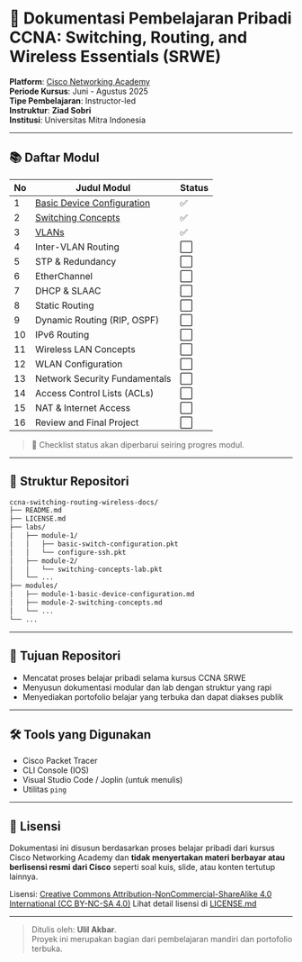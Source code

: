 # 📘 Dokumentasi Pembelajaran Pribadi CCNA: Switching, Routing, and Wireless Essentials (SRWE)


**Platform**: [Cisco Networking Academy](https://www.netacad.com)  
**Periode Kursus**: Juni - Agustus 2025  
**Tipe Pembelajaran**: Instructor-led  
**Instruktur**: **Ziad Sobri**  
**Institusi**: Universitas Mitra Indonesia

---

## 📚 Daftar Modul

| No | Judul Modul                          | Status |
|----|--------------------------------------|--------|
| 1 | [Basic Device Configuration](./modules/module-1-basic-device-configuration.md) | ✅ |
| 2 | [Switching Concepts](./modules/module-2-switching-concepts.md) | ✅ |
| 3 | [VLANs](./modules/module-3-vlans.md)                                | ✅ |
| 4 | Inter-VLAN Routing                   | ⬜ |
| 5 | STP & Redundancy                     | ⬜ |
| 6 | EtherChannel                         | ⬜ |
| 7 | DHCP & SLAAC                         | ⬜ |
| 8 | Static Routing                       | ⬜ |
| 9 | Dynamic Routing (RIP, OSPF)          | ⬜ |
| 10 | IPv6 Routing                         | ⬜ |
| 11 | Wireless LAN Concepts                | ⬜ |
| 12 | WLAN Configuration                   | ⬜ |
| 13 | Network Security Fundamentals        | ⬜ |
| 14 | Access Control Lists (ACLs)          | ⬜ |
| 15 | NAT & Internet Access                | ⬜ |
| 16 | Review and Final Project             | ⬜ |

> 🔖 Checklist status akan diperbarui seiring progres modul.

---

## 🧱 Struktur Repositori

```bash
ccna-switching-routing-wireless-docs/
├── README.md
├── LICENSE.md
├── labs/
│   ├── module-1/
│   │   ├── basic-switch-configuration.pkt
│   │   └── configure-ssh.pkt
│   ├── module-2/
│   │   └── switching-concepts-lab.pkt
│   └──	...
├── modules/
│   ├── module-1-basic-device-configuration.md
│   ├── module-2-switching-concepts.md
│   └── ...
└── ...
````

---

## 🎯 Tujuan Repositori

* Mencatat proses belajar pribadi selama kursus CCNA SRWE
* Menyusun dokumentasi modular dan lab dengan struktur yang rapi
* Menyediakan portofolio belajar yang terbuka dan dapat diakses publik

---

## 🛠️ Tools yang Digunakan

* Cisco Packet Tracer
* CLI Console (IOS)
* Visual Studio Code / Joplin (untuk menulis)
* Utilitas `ping`

---

## 📄 Lisensi

Dokumentasi ini disusun berdasarkan proses belajar pribadi dari kursus Cisco Networking Academy dan **tidak menyertakan materi berbayar atau berlisensi resmi dari Cisco** seperti soal kuis, slide, atau konten tertutup lainnya.

Lisensi: [Creative Commons Attribution-NonCommercial-ShareAlike 4.0 International (CC BY-NC-SA 4.0)](https://creativecommons.org/licenses/by-nc-sa/4.0/)
Lihat detail lisensi di [LICENSE.md](./LICENSE.md)

---

> Ditulis oleh: **Ulil Akbar**. <br />
> Proyek ini merupakan bagian dari pembelajaran mandiri dan portofolio terbuka.
